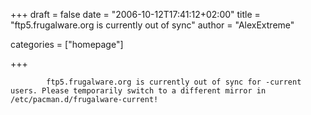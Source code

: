 
+++
draft = false
date = "2006-10-12T17:41:12+02:00"
title = "ftp5.frugalware.org is currently out of sync"
author = "AlexExtreme"

categories = ["homepage"]

+++

            ftp5.frugalware.org is currently out of sync for -current users. Please temporarily switch to a different mirror in /etc/pacman.d/frugalware-current!
            
        